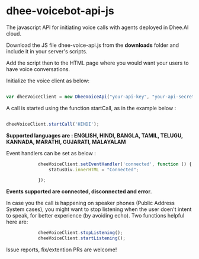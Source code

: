 # dhee-voicebot-api-js

The javascript API for initiating voice calls with agents deployed in Dhee.AI cloud.

Download the JS file dhee-voice-api.js from the **downloads** folder and include it in your server's scripts.

Add the script then to the HTML page where you would want your users to have voice conversations.


Initialize the voice client as below:

```javascript

var dheeVoiceClient = new DheeVoiceApi("your-api-key", "your-api-secret");

```

A call is started using the function startCall, as in the example below : 

```javascript

dheeVoiceClient.startCall('HINDI');

```

**Supported languages are : ENGLISH, HINDI, BANGLA, TAMIL, TELUGU, KANNADA, MARATHI, GUJARATI, MALAYALAM**

Event handlers can be set as below :
```javascript
            dheeVoiceClient.setEventHandler('connected', function () {
                statusDiv.innerHTML = "Connected";

            });

```
**Events supported are connected, disconnected and error**.

In case you the call is happening on speaker phones (Public Address System cases), you might want to stop listening when the user doen't intent to speak, for better experience (by avoiding echo). Two functions helpful here are: 

```javascript
            dheeVoiceClient.stopListening();
            dheeVoiceClient.startListening();

```

Issue reports, fix/extention PRs are welcome!
